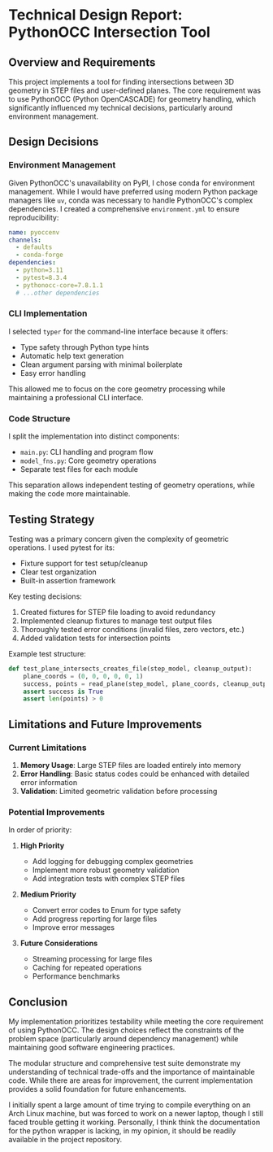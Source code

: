 # Technical Design Report: PythonOCC Intersection Tool

## Overview and Requirements

This project implements a tool for finding intersections between 3D geometry in STEP files and user-defined planes. The core requirement was to use PythonOCC (Python OpenCASCADE) for geometry handling, which significantly influenced my technical decisions, particularly around environment management.

## Design Decisions

### Environment Management

Given PythonOCC's unavailability on PyPI, I chose conda for environment management. While I would have preferred using modern Python package managers like `uv`, conda was necessary to handle PythonOCC's complex dependencies. I created a comprehensive `environment.yml` to ensure reproducibility:

```yaml
name: pyoccenv
channels:
  - defaults
  - conda-forge
dependencies:
  - python=3.11
  - pytest=8.3.4
  - pythonocc-core=7.8.1.1
  # ...other dependencies
```

### CLI Implementation

I selected `typer` for the command-line interface because it offers:
- Type safety through Python type hints
- Automatic help text generation
- Clean argument parsing with minimal boilerplate
- Easy error handling

This allowed me to focus on the core geometry processing while maintaining a professional CLI interface.

### Code Structure

I split the implementation into distinct components:
- `main.py`: CLI handling and program flow
- `model_fns.py`: Core geometry operations
- Separate test files for each module

This separation allows independent testing of geometry operations, while making the code more maintainable.

## Testing Strategy

Testing was a primary concern given the complexity of geometric operations. I used pytest for its:
- Fixture support for test setup/cleanup
- Clear test organization
- Built-in assertion framework

Key testing decisions:
1. Created fixtures for STEP file loading to avoid redundancy
2. Implemented cleanup fixtures to manage test output files
3. Thoroughly tested error conditions (invalid files, zero vectors, etc.)
4. Added validation tests for intersection points

Example test structure:
```python
def test_plane_intersects_creates_file(step_model, cleanup_output):
    plane_coords = (0, 0, 0, 0, 0, 1)
    success, points = read_plane(step_model, plane_coords, cleanup_output)
    assert success is True
    assert len(points) > 0
```

## Limitations and Future Improvements

### Current Limitations

1. **Memory Usage**: Large STEP files are loaded entirely into memory
2. **Error Handling**: Basic status codes could be enhanced with detailed error information
3. **Validation**: Limited geometric validation before processing

### Potential Improvements

In order of priority:

1. **High Priority**
   - Add logging for debugging complex geometries
   - Implement more robust geometry validation
   - Add integration tests with complex STEP files

2. **Medium Priority**
   - Convert error codes to Enum for type safety
   - Add progress reporting for large files
   - Improve error messages

3. **Future Considerations**
   - Streaming processing for large files
   - Caching for repeated operations
   - Performance benchmarks

## Conclusion

My implementation prioritizes testability while meeting the core requirement of using PythonOCC. The design choices reflect the constraints of the problem space (particularly around dependency management) while maintaining good software engineering practices.

The modular structure and comprehensive test suite demonstrate my understanding of technical trade-offs and the importance of maintainable code. While there are areas for improvement, the current implementation provides a solid foundation for future enhancements.

I initially spent a large amount of time trying to compile everything on an Arch Linux machine, but was forced to work on a newer laptop, though I still faced trouble getting it working. Personally, I think think the documentation for the python wrapper is lacking, in my opinion, it should be readily available in the project repository. 
